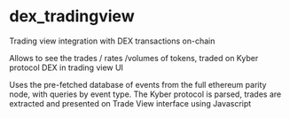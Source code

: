 # dex_tradingview

Trading view integration with DEX transactions on-chain

Allows to see the trades / rates /volumes of tokens, traded on Kyber protocol DEX in trading view UI

Uses the pre-fetched database of events from the full ethereum parity node, with queries by event type.
The Kyber protocol is parsed, trades are extracted and presented on Trade View interface using Javascript

